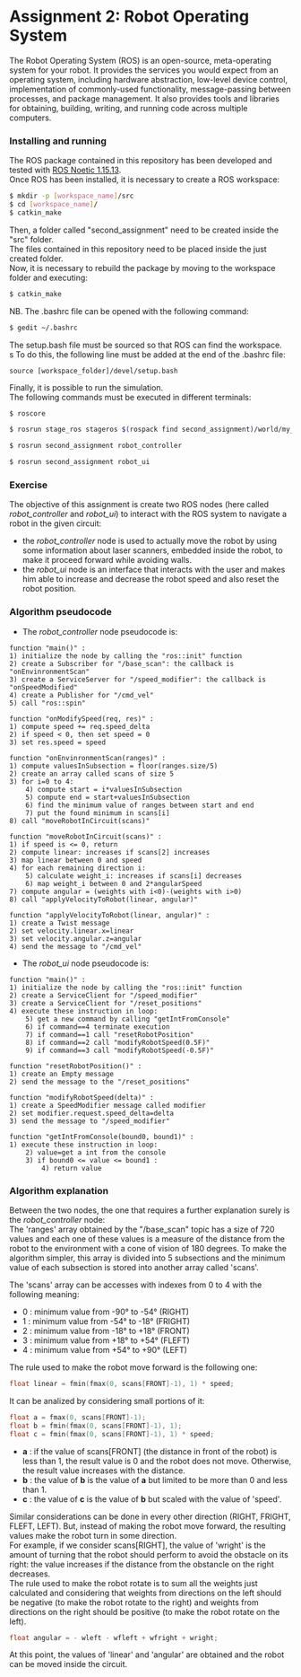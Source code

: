 # Assignment 2: Robot Operating System

The Robot Operating System (ROS) is an open-source, meta-operating system for your robot. It provides the services you would expect from an operating system, including hardware abstraction, low-level device control, implementation of commonly-used functionality, message-passing between processes, and package management. It also provides tools and libraries for obtaining, building, writing, and running code across multiple computers.

### Installing and running

The ROS package contained in this repository has been developed and tested with [ROS Noetic 1.15.13](http://wiki.ros.org/noetic/Installation).</br>
Once ROS has been installed, it is necessary to create a ROS workspace:

```bash
$ mkdir -p [workspace_name]/src
$ cd [workspace_name]/
$ catkin_make
```

Then, a folder called "second_assignment" need to be created inside the "src" folder.</br>
The files contained in this repository need to be placed inside the just created folder.</br>
Now, it is necessary to rebuild the package by moving to the workspace folder and executing:

```bash
$ catkin_make
```

NB. The .bashrc file can be opened with the following command:

```bash
$ gedit ~/.bashrc
```

The setup.bash file must be sourced so that ROS can find the workspace.<br>s
To do this, the following line must be added at the end of the .bashrc file:

```
source [workspace_folder]/devel/setup.bash
```

Finally, it is possible to run the simulation.</br>
The following commands must be executed in different terminals:

```bash
$ roscore
```
```bash
$ rosrun stage_ros stageros $(rospack find second_assignment)/world/my_world.world
```
```bash
$ rosrun second_assignment robot_controller
```
```bash
$ rosrun second_assignment robot_ui
```

### Exercise
The objective of this assignment is create two ROS nodes (here called _robot\_controller_ and _robot\_ui_) to interact with the ROS system to navigate a robot in the given circuit:</br>
- the _robot\_controller_ node is used to actually move the robot by using some information about laser scanners, embedded inside the robot, to make it proceed forward while avoiding walls.
- the _robot\_ui_ node is an interface that interacts with the user and makes him able to increase and decrease the robot speed and also reset the robot position.

### Algorithm pseudocode
- The _robot\_controller_ node pseudocode is:
```
function "main()" :
1) initialize the node by calling the "ros::init" function
2) create a Subscriber for "/base_scan": the callback is "onEnvinronmentScan"
3) create a ServiceServer for "/speed_modifier": the callback is "onSpeedModified"
4) create a Publisher for "/cmd_vel"
5) call "ros::spin"
```
```
function "onModifySpeed(req, res)" :
1) compute speed += req.speed_delta
2) if speed < 0, then set speed = 0
3) set res.speed = speed
```
```
function "onEnvinronmentScan(ranges)" :
1) compute valuesInSubsection = floor(ranges.size/5)
2) create an array called scans of size 5
3) for i=0 to 4:
    4) compute start = i*valuesInSubsection
    5) compute end = start+valuesInSubsection
    6) find the minimum value of ranges between start and end
    7) put the found minimum in scans[i]
8) call "moveRobotInCircuit(scans)"
```
```
function "moveRobotInCircuit(scans)" :
1) if speed is <= 0, return
2) compute linear: increases if scans[2] increases
3) map linear between 0 and speed
4) for each remaining direction i:
    5) calculate weight_i: increases if scans[i] decreases
    6) map weight_i between 0 and 2*angularSpeed
7) compute angular = (weights with i<0)-(weights with i>0)
8) call "applyVelocityToRobot(linear, angular)"
```

```
function "applyVelocityToRobot(linear, angular)" :
1) create a Twist message
2) set velocity.linear.x=linear
3) set velocity.angular.z=angular
4) send the message to "/cmd_vel"
```
- The _robot\_ui_ node pseudocode is:
```
function "main()" :
1) initialize the node by calling the "ros::init" function
2) create a ServiceClient for "/speed_modifier"
3) create a ServiceClient for "/reset_positions"
4) execute these instruction in loop:
    5) get a new command by calling "getIntFromConsole"
    6) if command==4 terminate execution
    7) if command==1 call "resetRobotPosition"
    8) if command==2 call "modifyRobotSpeed(0.5F)"
    9) if command==3 call "modifyRobotSpeed(-0.5F)"
```
```
function "resetRobotPosition()" :
1) create an Empty message
2) send the message to the "/reset_positions"
```
```
function "modifyRobotSpeed(delta)" :
1) create a SpeedModifier message called modifier
2) set modifier.request.speed_delta=delta
3) send the message to "/speed_modifier"
```
```
function "getIntFromConsole(bound0, bound1)" :
1) execute these instruction in loop:
    2) value=get a int from the console
    3) if bound0 <= value <= bound1 :
        4) return value
```

### Algorithm explanation
Between the two nodes, the one that requires a further explanation surely is the _robot\_controller_ node: <br>
The 'ranges' array obtained by the "/base\_scan" topic has a size of 720 values and each one of these values is a measure of the distance from the robot to the environment with a cone of vision of 180 degrees. To make the algorithm simpler, this array is divided into 5 subsections and the minimum value of each subsection is stored into another array called 'scans'.<br>

The 'scans' array can be accesses with indexes from 0 to 4 with the following meaning: <br>
- 0 : minimum value from -90° to -54° (RIGHT)<br>
- 1 : minimum value from -54° to -18° (FRIGHT)<br>
- 2 : minimum value from -18° to +18° (FRONT)<br>
- 3 : minimum value from +18° to +54° (FLEFT)<br>
- 4 : minimum value from +54° to +90° (LEFT)<br>

The rule used to make the robot move forward is the following one:<br>
```cpp
float linear = fmin(fmax(0, scans[FRONT]-1), 1) * speed;
```
It can be analized by considering small portions of it:
```cpp
float a = fmax(0, scans[FRONT]-1);
float b = fmin(fmax(0, scans[FRONT]-1), 1);
float c = fmin(fmax(0, scans[FRONT]-1), 1) * speed;
```
- **a** : if the value of scans\[FRONT\] (the distance in front of the robot) is less than 1, the result value is 0 and the robot does not move. Otherwise, the result value increases with the distance.
- **b** : the value of **b** is the value of **a** but limited to be more than 0 and less than 1.
- **c** : the value of **c** is the value of **b** but scaled with the value of 'speed'.

Similar considerations can be done in every other direction (RIGHT, FRIGHT, FLEFT, LEFT). But, instead of making the robot move forward, the resulting values make the robot turn in some direction.<br>
For example, if we consider scans\[RIGHT\], the value of 'wright' is the amount of turning that the robot should perform to avoid the obstacle on its right: the value increases if the distance from the obstancle on the right decreases.<br>
The rule used to make the robot rotate is to sum all the weights just calculated and considering that weights from directions on the left should be negative (to make the robot rotate to the right) and weights from directions on the right should be positive (to make the robot rotate on the left).<br>
```cpp
float angular = - wleft - wfleft + wfright + wright;
```

At this point, the values of 'linear' and 'angular' are obtained and the robot can be moved inside the circuit.

